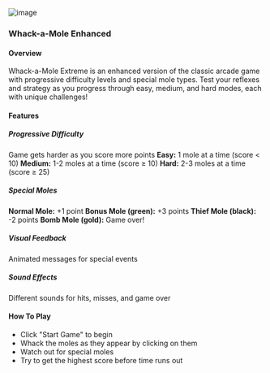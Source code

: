 ![image](https://github.com/user-attachments/assets/716445fc-0ce9-4df9-90fd-16bce38d1544)
### Whack-a-Mole Enhanced
#### Overview
Whack-a-Mole Extreme is an enhanced version of the classic arcade game with progressive difficulty levels and special mole types. Test your reflexes and strategy as you progress through easy, medium, and hard modes, each with unique challenges!

#### Features
##### Progressive Difficulty 
Game gets harder as you score more points
__Easy:__ 1 mole at a time (score < 10)
__Medium:__ 1-2 moles at a time (score ≥ 10)
__Hard:__ 2-3 moles at a time (score ≥ 25)

##### Special Moles
__Normal Mole:__ +1 point
__Bonus Mole (green):__ +3 points
__Thief Mole (black):__ -2 points
__Bomb Mole (gold):__ Game over!

##### Visual Feedback
Animated messages for special events

##### Sound Effects
Different sounds for hits, misses, and game over

#### How To Play
* Click "Start Game" to begin
* Whack the moles as they appear by clicking on them
* Watch out for special moles
* Try to get the highest score before time runs out
